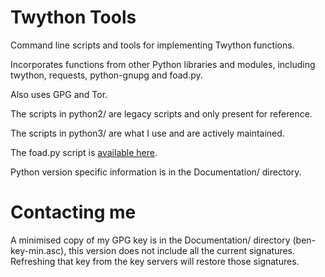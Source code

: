 Twython Tools
=============

Command line scripts and tools for implementing Twython functions.

Incorporates functions from other Python libraries and modules,
including twython, requests, python-gnupg and foad.py.

Also uses GPG and Tor.

The scripts in python2/ are legacy scripts and only present for
reference.

The scripts in python3/ are what I use and are actively maintained.

The foad.py script is [available here](https://github.com/adversary-org/foad).

Python version specific information is in the Documentation/
directory.


# Contacting me

A minimised copy of my GPG key is in the Documentation/ directory
(ben-key-min.asc), this version does not include all the current
signatures.  Refreshing that key from the key servers will restore
those signatures.
